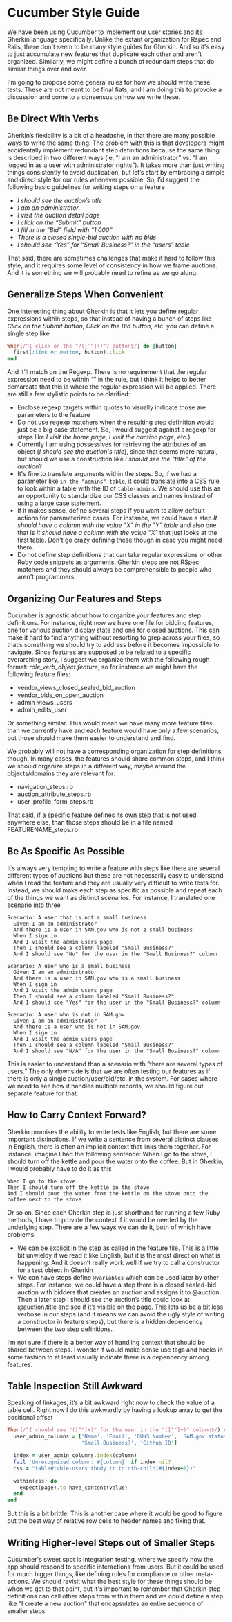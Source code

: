 # Cucumber Style Guide

We have been using Cucumber to implement our user stories and its Gherkin language specifically. Unlike the extant organization for Rspec and Rails, there don't seem to be many style guides for Gherkin. And so it's easy to just accumulate new features that duplicate each other and aren't organized. Similarly, we might define a bunch of redundant steps that do similar things over and over.

I'm going to propose some general rules for how we should write these tests. These are not meant to be final fiats, and I am doing this to provoke a discussion and come to a consensus on how we write these.

## Be Direct With Verbs

Gherkin’s flexibility is a bit of a headache, in that there are many possible ways to write the same thing. The problem with this is that developers might accidentally implement redundant step definitions because the same thing is described in two different ways (ie, “I am an administrator” vs. “I am logged in as a user with administrator rights”). It takes more than just writing things consistently to avoid duplication, but let’s start by embracing a simple and direct style for our rules whenever possible. So, I’d suggest the following basic guidelines for writing steps on a feature

* _I should see the auction’s title_
* _I am an administrator_
* _I visit the auction detail page_
* _I click on the “Submit” button_
* _I fill in the “Bid” field with “1,000”_
* _There is a closed single-bid auction with no bids_
* _I should see “Yes” for “Small Business?” in the “users” table_

That said, there are sometimes challenges that make it hard to follow this style, and it requires some level of consistency in how we frame auctions. And it is something we will probably need to refine as we go along.

## Generalize Steps When Convenient

One interesting thing about Gherkin is that it lets you define regular expressions within steps, so that instead of having a bunch of steps like _Click on the Submit button_, _Click on the Bid button_, etc. you can define a single step like

``` ruby
When(/^I click on the "?([^"]+)"? button$/) do |button|
  first(:link_or_button, button).click
end

```

And it’ll match on the Regexp. There is no requirement that the regular expression need to be within “” in the rule, but I think it helps to better demarcate that this is where the regular expression will be applied. There are still a few stylistic points to be clarified:

* Enclose regexp targets within quotes to visually indicate those are parameters to the feature
* Do not use regexp matchers when the resulting step definition would just be a big case statement. So, I would suggest against a regexp for steps like _I visit the home page_, _I visit the auction page_, etc.)
* Currently I am using possessives for retrieving the attributes of an object (_I should see the auction's title_), since that seems more natural, but should we use a construction like _I should see the "title" of the auction_?
* It's fine to translate arguments within the steps. So, if we had a parameter like `in the "admins" table`, it could translate into a CSS rule to look within a table with the ID of `table-admins`. We should use this as an opportunity to standardize our CSS classes and names instead of using a large case statement.
* If it makes sense, define several steps if you want to allow default actions for parameterized cases. For instance, we could have a step _It should have a column with the value "X" in the "Y" table_ and also one that is _It should have a column with the value "X"_ that just looks at the first table. Don't go crazy defining these though in case you might need them.
* Do not define step definitions that can take regular expressions or other Ruby code snippets as arguments. Gherkin steps are not RSpec matchers and they should always be comprehensible to people who aren't programmers.

## Organizing Our Features and Steps

Cucumber is agnostic about how to organize your features and step definitions. For instance, right now we have one file for bidding features, one for various auction display state and one for closed auctions. This can make it hard to find anything without resorting to grep across your files, so that’s something we should try to address before it becomes impossible to navigate. Since features are supposed to be related to a specific overarching story, I suggest we organize them with the following rough format: _role_verb_object.feature_, so for instance we might have the following feature files:

* vendor_views_closed_sealed_bid_auction
* vendor_bids_on_open_auction
* admin_views_users
* admin_edits_user

Or something similar. This would mean we have many more feature files than we currently have and each feature would have only a few scenarios, but those should make them easier to understand and find.

We probably will not have a corresponding organization for step definitions though. In many cases, the features should share common steps, and I think we should organize steps in a different way, maybe around the objects/domains they are relevant for:

* navigation_steps.rb
* auction_attribute_steps.rb
* user_profile_form_steps.rb

That said, if a specific feature defines its own step that is not used anywhere else, than those steps should be in a file named FEATURENAME_steps.rb

## Be As Specific As Possible

It’s always very tempting to write a feature with steps like there are several different types of auctions but these are not necessarily easy to understand when I read the feature and they are usually very difficult to write tests for. Instead, we should make each step as specific as possible and repeat each of the things we want as distinct scenarios. For instance, I translated one scenario into three

``` cucumber
Scenario: A user that is not a small business
  Given I am an administrator
  And there is a user in SAM.gov who is not a small business
  When I sign in
  And I visit the admin users page
  Then I should see a column labeled "Small Business?"
  And I should see "No" for the user in the "Small Business?" column

Scenario: A user who is a small business
  Given I am an administrator
  And there is a user in SAM.gov who is a small business
  When I sign in
  And I visit the admin users page
  Then I should see a column labeled "Small Business?"
  And I should see "Yes" for the user in the "Small Business?" column

Scenario: A user who is not in SAM.gov
  Given I am an administrator
  And there is a user who is not in SAM.gov
  When I sign in
  And I visit the admin users page
  Then I should see a column labeled "Small Business?"
  And I should see "N/A" for the user in the "Small Business?" column

```

This is easier to understand than a scenario with “there are several types of users.” The only downside is that we are often testing our features as if there is only a single auction/user/bid/etc. in the system. For cases where we need to see how it handles multiple records, we should figure out separate feature for that.

## How to Carry Context Forward?

Gherkin promises the ability to write tests like English, but there are some important distinctions. If we write a sentence from several distinct clauses in English, there is often an implicit context that links them together. For instance, imagine I had the following sentence: When I go to the stove, I should turn off the kettle and pour the water onto the coffee. But in Gherkin, I would probably have to do it as this

``` cucumber
When I go to the stove
Then I should turn off the kettle on the stove
And I should pour the water from the kettle on the stove onto the coffee next to the stove

```

Or so on. Since each Gherkin step is just shorthand for running a few Ruby methods, I have to provide the context if it would be needed by the underlying step. There are a few ways we can do it, both of which have problems.

* We can be explicit in the step as called in the feature file. This is a little bit unwieldy if we read it like English, but it is the most direct on what is happening. And it doesn’t really work well if we try to call a constructor for a test object in Gherkin
* We can have steps define `@variables` which can be used later by other steps. For instance, we could have a step there is a closed sealed-bid auction with bidders that creates an auction and assigns it to @auction. Then a later step I should see the auction’s title could look at @auction.title and see if it’s visible on the page. This lets us be a bit less verbose in our steps (and it means we can avoid the ugly style of writing a constructor in feature steps), but there is a hidden dependency between the two step definitions.

I’m not sure if there is a better way of handling context that should be shared between steps. I wonder if would make sense use tags and hooks in some fashion to at least visually indicate there is a dependency among features.

## Table Inspection Still Awkward

Speaking of linkages, it’s a bit awkward right now to check the value of a table cell. Right now I do this awkwardly by having a lookup array to get the positional offset

``` ruby
Then(/^I should see "([^"]+)" for the user in the "([^"]+)" column$/) do |value, column|
  user_admin_columns = ['Name', 'Email', 'DUNS Number', 'SAM.gov status',
                        'Small Business?', 'Github ID']

  index = user_admin_columns.index(column)
  fail 'Unrecognized column: #{column}' if index.nil?
  css = "table#table-users tbody tr td:nth-child(#{index+1})"

  within(css) do
    expect(page).to have_content(value)
  end
end

```

But this is a bit brittle. This is another case where it would be good to figure out the best way of relative row cells to header names and fixing that.

## Writing Higher-level Steps out of Smaller Steps

Cucumber's sweet spot is integration testing, where we specify how the app should respond to specific interactions from users. But it could be used for much bigger things, like defining rules for compliance or other meta-actions. We should revisit what the best style for these things should be when we get to that point, but it's important to remember that Gherkin step definitions can call other steps from within them and we could define a step like "I create a new auction" that encapsulates an entire sequence of smaller steps.
